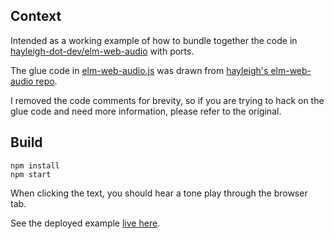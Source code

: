 ## Context
Intended as a working example of how to bundle together the code in [hayleigh-dot-dev/elm-web-audio](https://package.elm-lang.org/packages/hayleigh-dot-dev/elm-web-audio/latest/) with ports.

The glue code in [elm-web-audio.js](src/js/elm-web-audio.js) was drawn from [hayleigh's elm-web-audio repo](https://github.com/hayleigh-dot-dev/elm-web-audio/blob/38d7fcdd64baa489b2f844394e7d678132a7b0ce/src/elm-web-audio.js).

I removed the code comments for brevity, so if you are trying to hack on the glue code and need more information, please refer to the original.

## Build

```
npm install
npm start
```

When clicking the text, you should hear a tone play through the browser tab.

See the deployed example [live here](https://elm-web-audio-example.netlify.app/).

